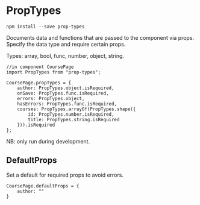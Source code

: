 # PropTypes

`npm install --save prop-types`

Documents data and functions that are passed to the component via props.\
Specify the data type and require certain props.

Types: array, bool, func, number, object, string.

```JS
//in component CoursePage
import PropTypes from "prop-types";

CoursePage.propTypes = {
    author: PropTypes.object.isRequired,
    onSave: PropTypes.func.isRequired,
    errors: PropTypes.object,
    hasErrors: PropTypes.func.isRequired,
    courses: PropTypes.arrayOf(PropTypes.shape({
        id: PropTypes.number.isRequired,
        title: PropTypes.string.isRequired
    })).isRequired
};
```

NB: only run during development.

## DefaultProps

Set a default for required props to avoid errors.

```JS
CoursePage.defaultProps = {
    author: ""
}
```
